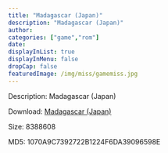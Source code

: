 ```yaml
---
title: "Madagascar (Japan)"
description: "Madagascar (Japan)"
author: 
categories: ["game","rom"]
date: 
displayInList: true
displayInMenu: false
dropCap: false
featuredImage: /img/miss/gamemiss.jpg
---
```


Description: Madagascar (Japan)

Download: <a style="text-decoration:underline;" href="https://mega.nz/#!reJyDC7L!WW1I9SUg1bjkB376JftpYo7W7QVKwDNhGdEUOSo0MrA" target = "_blank" rel = "nofollow" > Madagascar (Japan)</a>

Size: 8388608

MD5: 1070A9C7392722B1224F6DA39096598E


